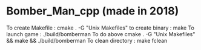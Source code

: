 # Bomber_Man_cpp (made in 2018)

To create Makefile :
    cmake . -G "Unix Makefiles"
to create binary :
    make
To launch game :
    ./build/bomberman
To do above
    cmake . -G "Unix Makefiles" && make && ./build/bomberman
To clean directory :
    make fclean
